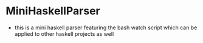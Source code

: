 # MiniHaskellParser
* this is a mini haskell parser featuring the bash watch script which can be applied to other haskell projects as well

